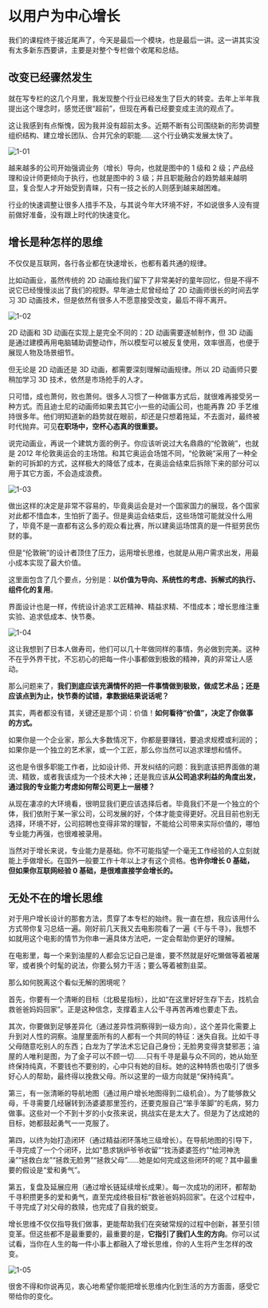 



# 以用户为中心增长

我们的课程终于接近尾声了，今天是最后一个模块，也是最后一讲。这一讲其实没有太多新东西要讲，主要是对整个专栏做个收尾和总结。

## 改变已经骤然发生

就在写专栏的这几个月里，我发现整个行业已经发生了巨大的转变。去年上半年我提出这个理念时，感觉还很“超前”，但现在再看已经要变成主流的观点了。

这让我感到有点惭愧，因为我并没有超前太多。近期不断有公司围绕新的形势调整组织结构、建立增长团队、合并冗余的职能……这个行业确实发展太快了。

![1-01](assets/1-01.png)





越来越多的公司开始强调业务（增长）导向，也就是图中的 1 级和 2 级；产品经理和设计师更倾向于执行，也就是图中的 3 级；并且职能融合的趋势越来越明显，复合型人才开始受到青睐，只有一技之长的人则感到越来越困难。

行业的快速调整让很多人措手不及，与其说今年大环境不好，不如说很多人没有提前做好准备，没有跟上时代的快速变化。

## 增长是种怎样的思维

不仅仅是互联网，各行各业都在快速增长，也都有着共通的规律。

比如动画业，虽然传统的 2D 动画给我们留下了非常美好的童年回忆，但是不得不说它已经慢慢淡出了我们的视野。早年迪士尼曾经给了 2D 动画师很长的时间去学习 3D 动画技术，但是依然有很多人不愿意接受改变，最后不得不离开。

![1-02](assets/1-02.png)



2D 动画和 3D 动画在实现上是完全不同的：2D 动画需要逐帧制作，但 3D 动画是通过建模再用电脑辅助调整动作，所以模型可以被反复使用，效率很高，也便于展现人物及场景细节。

但无论是 2D 动画还是 3D 动画，都需要深刻理解动画规律。所以 2D 动画师只要稍加学习 3D 技术，依然是市场抢手的人才。

只可惜，成也萧何，败也萧何。很多人习惯了一种做事方式后，就很难再接受另一种方式。而且迪士尼的动画师如果去其它小一些的动画公司，也能再靠 2D 手艺维持很多年。他们明知道新的趋势就在眼前，却还是只想着拖延，不去面对，最终被时代抛弃。可见**在职场中，空杯心态真的很重要。**

说完动画业，再说一个建筑方面的例子。你应该听说过大名鼎鼎的“伦敦碗”，也就是 2012 年伦敦奥运会的主场馆。和其它奥运会场馆不同，“伦敦碗”采用了一种全新的可拆卸的方式，这样极大的降低了成本，在奥运会结束后拆除下来的部分可以用于其它方面，不会造成浪费。



![1-03](assets/1-03.png)



做出这样的决定是非常不容易的，毕竟奥运会是对一个国家国力的展现，各个国家对此都不惜血本，生怕折了面子。但是奥运会结束后，这些场馆可能就没什么用了，毕竟不是一直都有这么多的观众看比赛，所以建奥运场馆真的是一件挺劳民伤财的事。

但是“伦敦碗”的设计者顶住了压力，运用增长思维，也就是从用户需求出发，用最小成本实现了最大价值。

这里面包含了几个要点，分别是：**以价值为导向、系统性的考虑、拆解式的执行、组件化的复用**。

界面设计也是一样，传统设计追求工匠精神、精益求精、不惜成本；增长思维注重实验、追求低成本、快节奏。

![1-04](assets/1-04.png)



这让我想到了日本人做寿司，他们可以几十年做同样的事情，务必做到完美。这种不在乎外界干扰，不忘初心的把每一件小事都做到极致的精神，真的非常让人感动。

那么问题来了，**我们到底应该充满情怀的把一件事情做到极致，做成艺术品；还是应该点到为止，快节奏的试错，拿数据结果说话呢？**

其实，两者都没有错，关键还是那个词：价值！**如何看待“价值”，决定了你做事的方式。**

如果你是一个企业家，那么大多数情况下，你都是要赚钱，要追求规模或利润的；如果你是一个独立的艺术家，或一个工匠，那么你当然可以追求理想和情怀。

这也是令很多职能工作者，比如设计师、开发纠结的问题：我到底该把界面做的潮流、精致，或者我该成为一个技术大神；还是我应该**从公司追求利益的角度出发，通过我的专业能力考虑如何帮公司更上一层楼？**

从现在凄凉的大环境看，很明显我们更应该选择后者。毕竟我们不是一个独立的个体，我们依附于某一家公司，公司发展的好，个体才能变得更好。况且目前也别无选择，环境不好，公司招聘也变得非常的理智，不能给公司带来实际价值的，哪怕专业能力再强，也很难被录用。

当然对于增长来说，专业能力是基础。你不可能指望一个毫无工作经验的人立刻就能上手做增长。在国外一般要工作十年以上才有这个资格。**也许你增长 0 基础，但如果你互联网经验 0 基础，是很难直接学会增长的。**

## 无处不在的增长思维

对于用户增长设计的那套方法，贯穿了本专栏的始终。我一直在想，我应该用什么方式带你复习总结一遍。刚好前几天我又去电影院看了一遍《千与千寻》，我想不如就用这个电影的情节为你串一遍具体方法吧，一定会帮助你更好的理解。

在电影里，每一个来到油屋的人都会忘记自己是谁，要不然就是好吃懒做等着被屠宰，或者换个时髦的说法，你要么努力干活；要么等着被割韭菜。

那么如何脱离这个看似无解的困境呢？

首先，你要有一个清晰的目标（北极星指标），比如“在这里好好生存下去，找机会救爸爸妈妈回家”。正是这种信念，支撑着主人公千寻再苦再难也要走下去。

其次，你要做到足够差异化（通过差异性洞察得到一级方向），这个差异化需要上升到对人性的洞察。油屋里面所有的人都有一个共同的特征：迷失自我。比如千寻父母随意吃别人的东西；白龙为了学法术忘记自己身份；无脸男变得贪婪邪恶；油屋的人唯利是图，为了金子可以不顾一切……只有千寻是最与众不同的，她从始至终保持纯真，不要钱也不要别的，心中只有她的目标。她的这种特质也吸引了很多好心人的帮助，最终得以挽救父母。所以这里的一级方向就是“保持纯真”。

第三，有一张清晰的导航地图（通过用户增长地图得到二级机会）。为了能够救父母，千寻需要几经辗转到汤婆婆那里签约，还要克服自己“笨手笨脚”的毛病，努力做事。这些对一个不到十岁的小女孩来说，挑战实在是太大了。但是为了达成她的目标，她都鼓起勇气一一克服了。

第四，以终为始打造闭环（通过精益闭环落地三级增长）。在导航地图的引导下，千寻完成了一个个闭环，比如“恳求锅炉爷爷收留”“找汤婆婆签约”“给河神洗澡”“拯救白龙”“拯救无脸男”“拯救父母”……她是如何完成这些闭环的呢？其中最重要的假设是“爱和勇气”。

第五，复盘及延展应用（通过增长链延续增长成果）。每一次成功的闭环，都帮助千寻积攒更多的爱和勇气，直至完成终极目标“救爸爸妈妈回家”。在这个过程中，千寻完成了对父母的救赎，也完成了自我的蜕变。

增长思维不仅仅指导我们做事，更能帮助我们在突破常规的过程中创新，甚至引领变革。但这些都不是最重要的，最重要的是，**它指引了我们人生的方向**。你可以试试看，当你在人生的每一件小事上都融入了增长思维，你的人生将产生怎样的改变。

![1-05](assets/1-05.png)



很舍不得和你说再见，衷心地希望你能把增长思维内化到生活的方方面面，感受它带给你的变化。









